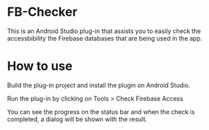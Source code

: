 # FB-Checker

This is an Android Studio plug-in that assists you to easily check the accessbibility the Firebase databases that are being used in the app.

# How to use

Build the plug-in project and install the plugin on Android Studio. 

Run the plug-in by clicking on Tools > Check Firebase Access

You can see the progress on the status bar and when the check is completed, a dialog will be shown with the result.
